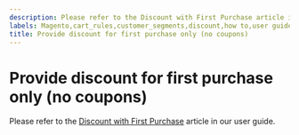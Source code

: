 ```yaml
---
description: Please refer to the Discount with First Purchase article in our user guide.
labels: Magento,cart_rules,customer_segments,discount,how to,user guide,Adobe Commerce
title: Provide discount for first purchase only (no coupons)
---
```


# Provide discount for first purchase only (no coupons)

Please refer to the [Discount with First Purchase](https://docs.magento.com/m2/ee/user_guide/marketing/price-rule-discount-first-purchase.html) article in our user guide.
